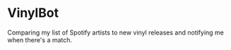 # VinylBot
Comparing my list of Spotify artists to new vinyl releases and notifying me when there's a match.
